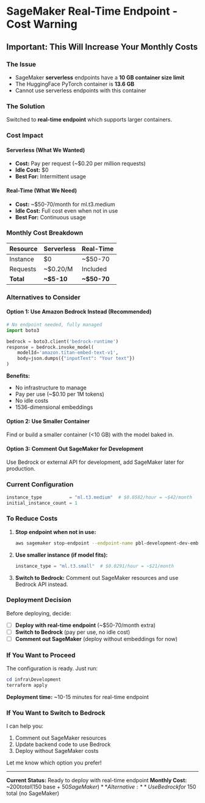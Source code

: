 # SageMaker Real-Time Endpoint - Cost Warning

## Important: This Will Increase Your Monthly Costs

### The Issue
- SageMaker **serverless** endpoints have a **10 GB container size limit**
- The HuggingFace PyTorch container is **13.6 GB**
- Cannot use serverless endpoints with this container

### The Solution
Switched to **real-time endpoint** which supports larger containers.

### Cost Impact

#### Serverless (What We Wanted)
- **Cost:** Pay per request (~$0.20 per million requests)
- **Idle Cost:** $0
- **Best For:** Intermittent usage

#### Real-Time (What We Need)
- **Cost:** ~$50-70/month for ml.t3.medium
- **Idle Cost:** Full cost even when not in use
- **Best For:** Continuous usage

### Monthly Cost Breakdown

| Resource | Serverless | Real-Time |
|----------|-----------|-----------|
| Instance | $0 | ~$50-70 |
| Requests | ~$0.20/M | Included |
| **Total** | **~$5-10** | **~$50-70** |

### Alternatives to Consider

#### Option 1: Use Amazon Bedrock Instead (Recommended)
```python
# No endpoint needed, fully managed
import boto3

bedrock = boto3.client('bedrock-runtime')
response = bedrock.invoke_model(
    modelId='amazon.titan-embed-text-v1',
    body=json.dumps({"inputText": "Your text"})
)
```

**Benefits:**
- No infrastructure to manage
- Pay per use (~$0.10 per 1M tokens)
- No idle costs
- 1536-dimensional embeddings

#### Option 2: Use Smaller Container
Find or build a smaller container (<10 GB) with the model baked in.

#### Option 3: Comment Out SageMaker for Development
Use Bedrock or external API for development, add SageMaker later for production.

### Current Configuration

```terraform
instance_type          = "ml.t3.medium"  # $0.0582/hour = ~$42/month
initial_instance_count = 1
```

### To Reduce Costs

1. **Stop endpoint when not in use:**
   ```bash
   aws sagemaker stop-endpoint --endpoint-name pbl-development-dev-embeddings
   ```

2. **Use smaller instance (if model fits):**
   ```terraform
   instance_type = "ml.t3.small"  # $0.0291/hour = ~$21/month
   ```

3. **Switch to Bedrock:**
   Comment out SageMaker resources and use Bedrock API instead.

### Deployment Decision

Before deploying, decide:

- [ ] **Deploy with real-time endpoint** (~$50-70/month extra)
- [ ] **Switch to Bedrock** (pay per use, no idle cost)
- [ ] **Comment out SageMaker** (deploy without embeddings for now)

### If You Want to Proceed

The configuration is ready. Just run:
```powershell
cd infra\Development
terraform apply
```

**Deployment time:** ~10-15 minutes for real-time endpoint

### If You Want to Switch to Bedrock

I can help you:
1. Comment out SageMaker resources
2. Update backend code to use Bedrock
3. Deploy without SageMaker costs

Let me know which option you prefer!

---

**Current Status:** Ready to deploy with real-time endpoint
**Monthly Cost:** ~$200 total ($150 base + $50 SageMaker)
**Alternative:** Use Bedrock for ~$150 total (no SageMaker)
